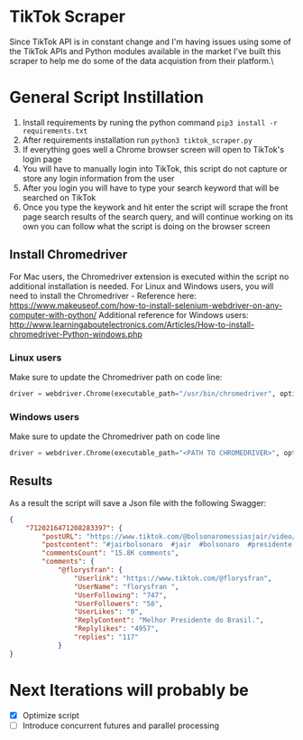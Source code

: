 # TikTok Scraper
Since TikTok API is in constant change and I'm having issues using some of the TikTok APIs and Python modules available in the market I've built this scraper to help me do some of the data acquistion from their platform.\

# General Script Instillation
1. Install requirements by runing the python command `pip3 install -r requirements.txt`
2. After requirements installation run `python3 tiktok_scraper.py`
3. If everything goes well a Chrome browser screen will open to TikTok's login page
4. You will have to manually login into TikTok, this script do not capture or store any login information from the user
5. After you login you will have to type your search keyword that will be searched on TikTok
6. Once you type the keywork and hit enter the script will scrape the front page search results of the search query, and will continue working on its own you can follow what the script is doing on the browser screen

## Install Chromedriver
For Mac users, the Chromedriver extension is executed within the script no additional installation is needed.
For Linux and Windows users, you will need to install the Chromedriver - Reference here: https://www.makeuseof.com/how-to-install-selenium-webdriver-on-any-computer-with-python/
Additional reference for Windows users: http://www.learningaboutelectronics.com/Articles/How-to-install-chromedriver-Python-windows.php

### Linux users
Make sure to update the Chromedriver path on code line:
```python
driver = webdriver.Chrome(executable_path="/usr/bin/chromedriver", options=options)
```

### Windows users
Make sure to update the Chromedriver path on code line
```python
driver = webdriver.Chrome(executable_path="<PATH TO CHROMEDRIVER>", options=options)
```

## Results
As a result the script will save a Json file with the following Swagger:
```json
{
    "7120216471208283397": {
        "postURL": "https://www.tiktok.com/@bolsonaromessiasjair/video/7120216471208283397",
        "postcontent": "#jairbolsonaro  #jair  #bolsonaro  #presidente  #anittachallenge  #anitta  #show  #lula  #pt  #dilma  #brasil  #🇧🇷  #liberdade  #internet  #regular  #midia  #jovens  #compartilhe ",
        "commentsCount": "15.8K comments",
        "comments": {
            "@florysfran": {
                "Userlink": "https://www.tiktok.com/@florysfran",
                "UserName": "florysfran ",
                "UserFollowing": "747",
                "UserFollowers": "58",
                "UserLikes": "0",
                "ReplyContent": "Melhor Presidente do Brasil.",
                "Replylikes": "4957",
                "replies": "117"
            }
}
```

# Next Iterations will probably be
- [x] Optimize script
- [ ] Introduce concurrent futures and parallel processing
